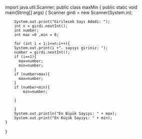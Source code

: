 import java.util.Scanner;
public class maxMin {
    public static void main(String[] args) {
        Scanner girdi = new Scanner(System.in);

        System.out.print("Girilecek Sayı Adedi: ");
        int n = girdi.nextInt();
        int number;
        int max =0 ,min = 0;

        for (int i = 1;i<=n;i++){
        System.out.print(i +". sayıyı giriniz: ");
        number = girdi.nextInt();
        if (i==1){
          max=number;
          min=number;
        }
        if (number>max){
          max=number;
        }
        if (number<min){
            min=number;

        }

        }
        System.out.println("En Büyük Sayıyı: " + max);
        System.out.print("En Küçük Sayıyı: " + min);
    }
}
